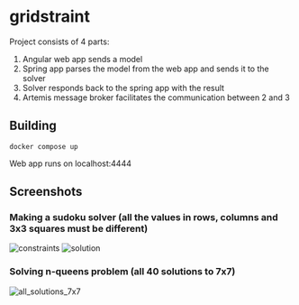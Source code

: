 # gridstraint

Project consists of 4 parts:
1. Angular web app sends a model
2. Spring app parses the model from the web app and sends it to the solver
3. Solver responds back to the spring app with the result
4. Artemis message broker facilitates the communication between 2 and 3

## Building

```
docker compose up
```

Web app runs on localhost:4444

## Screenshots
### Making a sudoku solver (all the values in rows, columns and 3x3 squares must be different)
![constraints](https://github.com/JakubDob/gridstraint/assets/105197235/fe98c1b6-39af-4be3-b36d-508c45d1050b)
![solution](https://github.com/JakubDob/gridstraint/assets/105197235/d79f299c-6377-44b3-99a6-e09e28a6faca)


### Solving n-queens problem (all 40 solutions to 7x7)
![all_solutions_7x7](https://github.com/JakubDob/gridstraint/assets/105197235/4f1d1f55-74ee-4bee-88e9-9487c36bc00d)
